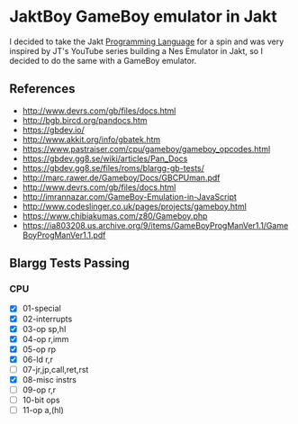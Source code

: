# JaktBoy GameBoy emulator in Jakt
I decided to take the Jakt [Programming Language](https://github.com/SerenityOS/jakt) for a spin and was very inspired by JT's YouTube series building a Nes Emulator in Jakt, so I decided to do the same with a GameBoy emulator.

## References
- http://www.devrs.com/gb/files/docs.html
- http://bgb.bircd.org/pandocs.htm
- https://gbdev.io/
- http://www.akkit.org/info/gbatek.htm
- https://www.pastraiser.com/cpu/gameboy/gameboy_opcodes.html
- https://gbdev.gg8.se/wiki/articles/Pan_Docs
- https://gbdev.gg8.se/files/roms/blargg-gb-tests/
- http://marc.rawer.de/Gameboy/Docs/GBCPUman.pdf
- http://www.devrs.com/gb/files/docs.html
- http://imrannazar.com/GameBoy-Emulation-in-JavaScript
- http://www.codeslinger.co.uk/pages/projects/gameboy.html
- https://www.chibiakumas.com/z80/Gameboy.php
- https://ia803208.us.archive.org/9/items/GameBoyProgManVer1.1/GameBoyProgManVer1.1.pdf


## Blargg Tests Passing

### CPU
- [x] 01-special
- [x] 02-interrupts
- [x] 03-op sp,hl
- [x] 04-op r,imm
- [x] 05-op rp
- [x] 06-ld r,r
- [ ] 07-jr,jp,call,ret,rst
- [x] 08-misc instrs
- [ ] 09-op r,r
- [ ] 10-bit ops
- [ ] 11-op a,(hl)
